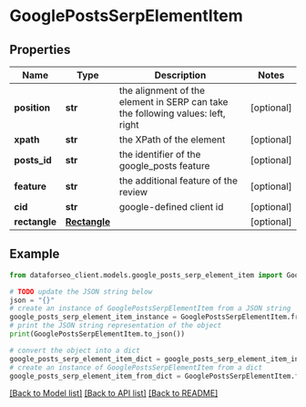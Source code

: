 # GooglePostsSerpElementItem


## Properties

Name | Type | Description | Notes
------------ | ------------- | ------------- | -------------
**position** | **str** | the alignment of the element in SERP can take the following values: left, right | [optional] 
**xpath** | **str** | the XPath of the element | [optional] 
**posts_id** | **str** | the identifier of the google_posts feature | [optional] 
**feature** | **str** | the additional feature of the review | [optional] 
**cid** | **str** | google-defined client id | [optional] 
**rectangle** | [**Rectangle**](Rectangle.md) |  | [optional] 

## Example

```python
from dataforseo_client.models.google_posts_serp_element_item import GooglePostsSerpElementItem

# TODO update the JSON string below
json = "{}"
# create an instance of GooglePostsSerpElementItem from a JSON string
google_posts_serp_element_item_instance = GooglePostsSerpElementItem.from_json(json)
# print the JSON string representation of the object
print(GooglePostsSerpElementItem.to_json())

# convert the object into a dict
google_posts_serp_element_item_dict = google_posts_serp_element_item_instance.to_dict()
# create an instance of GooglePostsSerpElementItem from a dict
google_posts_serp_element_item_from_dict = GooglePostsSerpElementItem.from_dict(google_posts_serp_element_item_dict)
```
[[Back to Model list]](../README.md#documentation-for-models) [[Back to API list]](../README.md#documentation-for-api-endpoints) [[Back to README]](../README.md)


